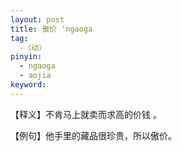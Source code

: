 ```yaml
---
layout: post
title: 傲价 'ngaoga
tag:
  -〈动〉
pinyin: 
  - ngaoga
  - aojia
keyword: 
---
```



【释义】不肯马上就卖而求高的价钱 。      
                                         
【例句】他手里的藏品很珍贵，所以傲价。             
                                        
                   